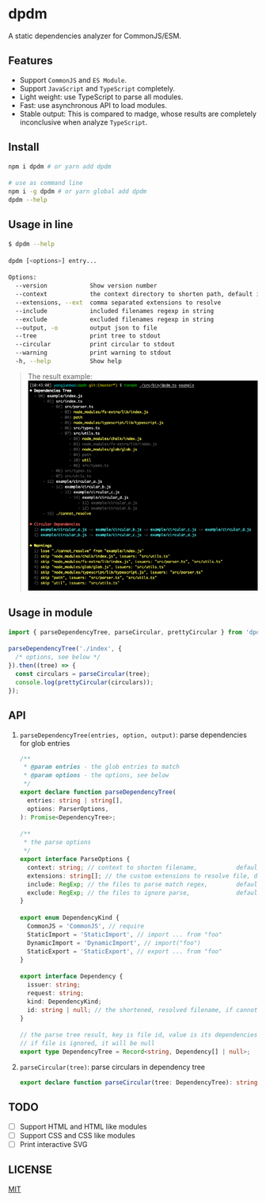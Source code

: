 # dpdm

A static dependencies analyzer for CommonJS/ESM.

## Features

- Support `CommonJS` and `ES Module`.
- Support `JavaScript` and `TypeScript` completely.
- Light weight: use TypeScript to parse all modules.
- Fast: use asynchronous API to load modules.
- Stable output: This is compared to madge, whose results are completely inconclusive when analyze `TypeScript`.

## Install

```bash
npm i dpdm # or yarn add dpdm

# use as command line
npm i -g dpdm # or yarn global add dpdm
dpdm --help
```

## Usage in line

```bash
$ dpdm --help

dpdm [<options>] entry...

Options:
  --version            Show version number                                                                     [boolean]
  --context            the context directory to shorten path, default is process.cwd()                          [string]
  --extensions, --ext  comma separated extensions to resolve          [string] [default: ".ts,.tsx,.mjs,.js,.jsx,.json"]
  --include            included filenames regexp in string                              [string] [default: "\.[tj]sx?$"]
  --exclude            excluded filenames regexp in string                          [string] [default: "/node_modules/"]
  --output, -o         output json to file                                                                      [string]
  --tree               print tree to stdout                                                    [boolean] [default: true]
  --circular           print circular to stdout                                                [boolean] [default: true]
  --warning            print warning to stdout                                                 [boolean] [default: true]
  -h, --help           Show help                                                                               [boolean]
```

> The result example:
> ![](./assets/screenshot.png)

## Usage in module

```typescript jsx
import { parseDependencyTree, parseCircular, prettyCircular } from 'dpdm';

parseDependencyTree('./index', {
  /* options, see below */
}).then((tree) => {
  const circulars = parseCircular(tree);
  console.log(prettyCircular(circulars));
});
```

## API

1. `parseDependencyTree(entries, option, output)`: parse dependencies for glob entries

   ```typescript jsx
   /**
    * @param entries - the glob entries to match
    * @param options - the options, see below
    */
   export declare function parseDependencyTree(
     entries: string | string[],
     options: ParserOptions,
   ): Promise<DependencyTree>;

   /**
    * the parse options
    */
   export interface ParseOptions {
     context: string; // context to shorten filename,           default is process.cwd()
     extensions: string[]; // the custom extensions to resolve file, default is [ '.ts', '.tsx', '.mjs', '.js', '.jsx', '.json' ]
     include: RegExp; // the files to parse match regex,        default is /\.[tj]sx?$/
     exclude: RegExp; // the files to ignore parse,             default is /\/node_modules\//
   }

   export enum DependencyKind {
     CommonJS = 'CommonJS', // require
     StaticImport = 'StaticImport', // import ... from "foo"
     DynamicImport = 'DynamicImport', // import("foo")
     StaticExport = 'StaticExport', // export ... from "foo"
   }

   export interface Dependency {
     issuer: string;
     request: string;
     kind: DependencyKind;
     id: string | null; // the shortened, resolved filename, if cannot resolve, it will be null
   }

   // the parse tree result, key is file id, value is its dependencies
   // if file is ignored, it will be null
   export type DependencyTree = Record<string, Dependency[] | null>;
   ```

2. `parseCircular(tree)`: parse circulars in dependency tree

   ```typescript jsx
   export declare function parseCircular(tree: DependencyTree): string[][];
   ```

## TODO

- [ ] Support HTML and HTML like modules
- [ ] Support CSS and CSS like modules
- [ ] Print interactive SVG

## LICENSE

[MIT](./LICENSE)
